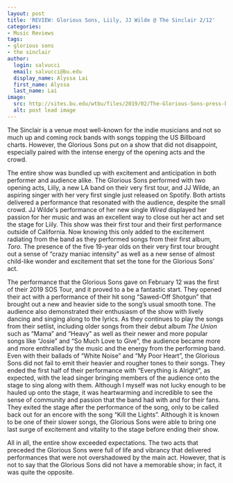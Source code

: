 ```yaml
---
layout: post
title: 'REVIEW: Glorious Sons, Liily, JJ Wilde @ The Sinclair 2/12'
categories:
- Music Reviews
tags:
- glorious sons
- the sinclair
author:
  login: salvucci
  email: salvucci@bu.edu
  display_name: Alyssa Lai
  first_name: Alyssa
  last_name: Lai
image:
  src: http://sites.bu.edu/wtbu/files/2019/02/The-Glorious-Sons-press-by-Samantha-Falco-2019-billboard-1548.jpg
  alt: post lead image
---
```

The Sinclair is a venue most well-known for the indie musicians and not so much up and coming rock bands with songs topping the US Billboard charts. However, the Glorious Sons put on a show that did not disappoint, especially paired with the intense energy of the opening acts and the crowd.

The entire show was bundled up with excitement and anticipation in both performer and audience alike. The Glorious Sons performed with two opening acts, Liily, a new LA band on their very first tour, and JJ Wilde, an aspiring singer with her very first single just released on Spotify. Both artists delivered a performance that resonated with the audience, despite the small crowd. JJ Wilde's performance of her new single _Wired_ displayed her passion for her music and was an excellent way to close out her act and set the stage for Liily. This show was their first tour and their first performance outside of California. Now knowing this only added to the excitement radiating from the band as they performed songs from their first album, _Toro_. The presence of the five 19-year olds on their very first tour brought out a sense of “crazy maniac intensity” as well as a new sense of almost child-like wonder and excitement that set the tone for the Glorious Sons’ act.

The performance that the Glorious Sons gave on February 12 was the first of their 2019 SOS Tour, and it proved to a be a fantastic start. They opened their act with a performance of their hit song “Sawed-Off Shotgun” that brought out a new and heavier side to the song’s usual smooth tone. The audience also demonstrated their enthusiasm of the show with lively dancing and singing along to the lyrics. As they continues to play the songs from their setlist, including older songs from their debut album _The Union_ such as “Mama” and “Heavy” as well as their newer and more popular songs like “Josie” and “So Much Love to Give”, the audience became more and more enthralled by the music and the energy from the performing band. Even with their ballads of “White Noise” and “My Poor Heart”, the Glorious Sons did not fail to emit their heavier and rougher tones to their songs. They ended the first half of their performance with “Everything is Alright”, as expected, with the lead singer bringing members of the audience onto the stage to sing along with them. Although I myself was not lucky enough to be hauled up onto the stage, it was heartwarming and incredible to see the sense of community and passion that the band had with and for their fans. They exited the stage after the performance of the song, only to be called back out for an encore with the song “Kill the Lights”. Although it is known to be one of their slower songs, the Glorious Sons were able to bring one last surge of excitement and vitality to the stage before ending their show.

All in all, the entire show exceeded expectations. The two acts that preceded the Glorious Sons were full of life and vibrancy that delivered performances that were not overshadowed by the main act. However, that is not to say that the Glorious Sons did not have a memorable show; in fact, it was quite the opposite.